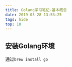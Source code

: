 ```yaml
---
title: Golang学习笔记-基本概念
date: 2019-03-28 13:53:25
tags: hide
top: 10
---
```


## 安装Golang环境

通过`brew install go`